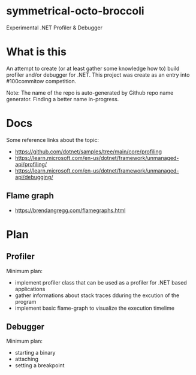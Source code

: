 # symmetrical-octo-broccoli
Experimental .NET Profiler &amp; Debugger

# What is this #
An attempt to create (or at least gather some knowledge how to) build profiler and/or debugger for .NET.
This project was create as an entry into #100commitow competition.

Note: The name of the repo is auto-generated by Github repo name generator. Finding a better name in-progress.

# Docs #
Some reference links about the topic:
- https://github.com/dotnet/samples/tree/main/core/profiling
- https://learn.microsoft.com/en-us/dotnet/framework/unmanaged-api/profiling/
- https://learn.microsoft.com/en-us/dotnet/framework/unmanaged-api/debugging/

## Flame graph ##
- https://brendangregg.com/flamegraphs.html

# Plan #

## Profiler ##

Minimum plan:
- implement profiler class that can be used as a profiler for .NET based applications
- gather informations about stack traces dduring the excution of the program
- implement basic flame-graph to visualize the execution timelime

## Debugger ##

Minimum plan:
- starting a binary
- attaching
- setting a breakpoint